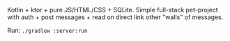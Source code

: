 Kotlin + ktor + pure JS/HTML/CSS + SQLite. Simple full-stack pet-project with auth + post messages + read on direct link other "walls" of messages.

Run: `./gradlew :server:run`
